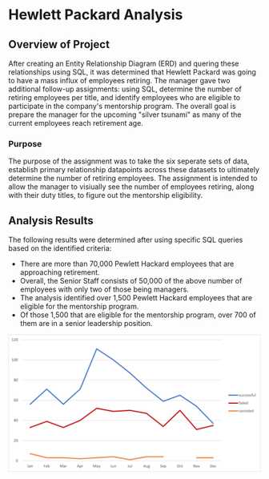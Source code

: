 # Hewlett Packard Analysis

## Overview of Project

After creating an Entity Relationship Diagram (ERD) and quering these relationships using SQL, it was determined that Hewlett Packard was going to have a mass influx of employees retiring. The manager gave two additional follow-up assignments: using SQL, determine the number of retiring employees per title, and identify employees who are eligible to participate in the company's mentorship program. The overall goal is prepare the manager for the upcoming "silver tsunami" as many of the current employees reach retirement age.

### Purpose

The purpose of the assignment was to take the six seperate sets of data, establish primary relationship datapoints across these datasets to ultimately determine the number of retiring employees. The assignment is intended to allow the manager to visiually see the number of employees retiring, along with their duty titles, to figure out the mentorship eligibility.

## Analysis Results

The following results were determined after using specific SQL queries based on the identified criteria:

  - There are more than 70,000 Pewlett Hackard employees that are approaching retirement.
  - Overall, the Senior Staff consists of 50,000 of the above number of employees with only two of those being managers.
  - The analysis identified over 1,500 Pewlett Hackard employees that are eligible for the mentorship program.
  - Of those 1,500 that are eligible for the mentorship program, over 700 of them are in a senior leadership position.

![This is an image](https://github.com/gonzojc/kickstarter-analysis/blob/main/Resources/Theater_Outcomes_vs_Launch.png)

